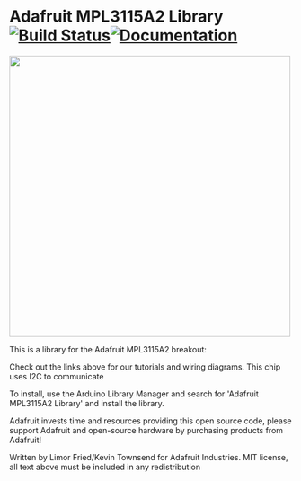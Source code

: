 # Adafruit MPL3115A2 Library [![Build Status](https://github.com/adafruit/Adafruit_MPL3115A2_Library/workflows/Arduino%20Library%20CI/badge.svg)](https://github.com/adafruit/Adafruit_MPL3115A2_Library/actions)[![Documentation](https://github.com/adafruit/ci-arduino/blob/master/assets/doxygen_badge.svg)](http://adafruit.github.io/Adafruit_MPL3115A2_Library/html/index.html)

<a href="https://www.adafruit.com/products/1893"><img src="https://cdn-shop.adafruit.com/970x728/1893-02.jpg" width="500px"/></a>

This is a library for the Adafruit MPL3115A2 breakout:
 
Check out the links above for our tutorials and wiring diagrams. This chip uses I2C to communicate

To install, use the Arduino Library Manager and search for 'Adafruit MPL3115A2 Library' and install the library.

Adafruit invests time and resources providing this open source code, please support Adafruit and open-source hardware by purchasing products from Adafruit!

Written by Limor Fried/Kevin Townsend for Adafruit Industries.
MIT license, all text above must be included in any redistribution
